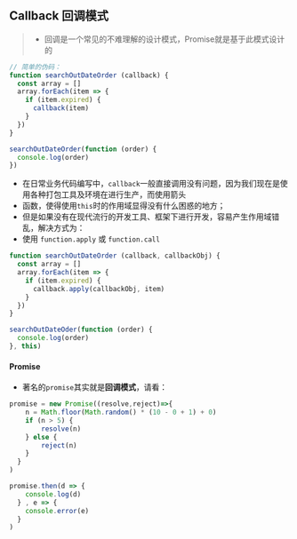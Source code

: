 ## Callback 回调模式

> * 回调是一个常见的不难理解的设计模式，Promise就是基于此模式设计的

```js
// 简单的伪码：
function searchOutDateOrder (callback) {
  const array = []
  array.forEach(item => {
    if (item.expired) {
      callback(item)
    }
  })
}

searchOutDateOrder(function (order) {
  console.log(order)
})
```

* 在日常业务代码编写中，`callback`一般直接调用没有问题，因为我们现在是使用各种打包工具及环境在进行生产，而使用箭头
* 函数，使得使用`this`时的作用域显得没有什么困惑的地方；
* 但是如果没有在现代流行的开发工具、框架下进行开发，容易产生作用域错乱，解决方式为：
* 使用 `function.apply` 或 `function.call`

```js
function searchOutDateOrder (callback, callbackObj) {
  const array = []
  array.forEach(item => {
    if (item.expired) {
      callback.apply(callbackObj, item)
    }
  })
}

searchOutDateOder(function (order) {
  console.log(order)
}, this)
```

#### Promise

* 著名的`promise`其实就是**回调模式**，请看：

```js
promise = new Promise((resolve,reject)=>{
    n = Math.floor(Math.random() * (10 - 0 + 1) + 0)
    if (n > 5) {
        resolve(n)
    } else {
        reject(n)
    }
  }
)

promise.then(d => {
    console.log(d)
  } , e => {
    console.error(e)
  }
)
```


